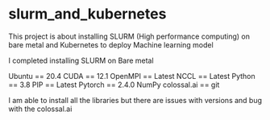 # slurm_and_kubernetes
This project is about  installing SLURM (High performance computing) on bare metal and Kubernetes to deploy Machine learning model

I completed installing SLURM on Bare metal

Ubuntu == 20.4
CUDA == 12.1
OpenMPI == Latest
NCCL == Latest
Python == 3.8
PIP == Latest
Pytorch == 2.4.0
NumPy
colossal.ai == git

I am able to install all the libraries but there are issues with versions and bug with the colossal.ai


